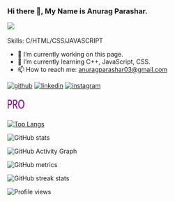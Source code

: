 ### Hi there 👋, My Name is Anurag Parashar.
![](https://c.tenor.com/10Zdx_RXqgcAAAAC/programming-crazy.gif)


Skills: C/HTML/CSS/JAVASCRIPT

- 🔭 I’m currently working on this page. 
- 🌱 I’m currently learning C++, JavaScript, CSS. 
- 📫 How to reach me: anuragparashar03@gmail.com 


[<img src='https://github.githubassets.com/images/modules/logos_page/Octocat.png' alt='github' height='40'>](https://github.com/AnuragParashar2000)  [<img src='https://image.flaticon.com/icons/png/512/174/174857.png' alt='linkedin' height='40'>](https://www.linkedin.com/in/anurag-parashar/)  [<img src='https://assets.stickpng.com/images/580b57fcd9996e24bc43c521.png' alt='instagram' height='40'>](https://www.instagram.com/anuragparashar03/)  

<a href='https://github.com/pricing'><img src='https://raw.githubusercontent.com/acervenky/animated-github-badges/master/assets/pro.gif' width='40' height='40'></a> 

[![Top Langs](https://github-readme-stats.vercel.app/api/top-langs/?username=AnuragParashar2000)](https://github.com/anuraghazra/github-readme-stats)

![GitHub stats](https://github-readme-stats.vercel.app/api?username=AnuragParashar2000&show_icons=true&count_private=true)  

![GitHub Activity Graph](https://activity-graph.herokuapp.com/graph?username=AnuragParashar2000)  

![GitHub metrics](https://metrics.lecoq.io/AnuragParashar2000)  

![GitHub streak stats](https://github-readme-streak-stats.herokuapp.com/?user=AnuragParashar2000)  

![Profile views](https://gpvc.arturio.dev/AnuragParashar2000)  
